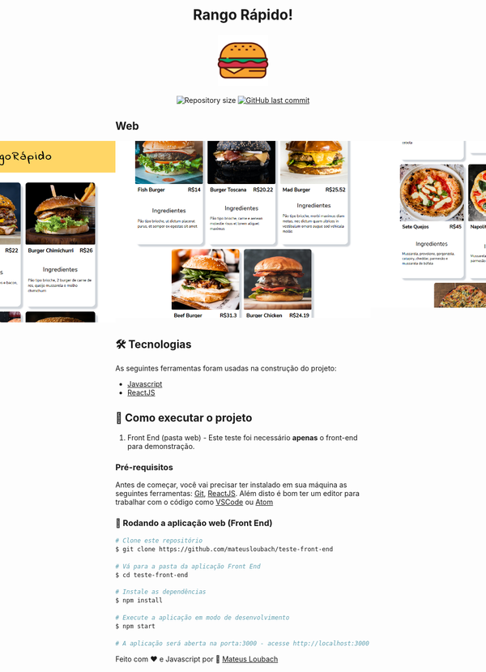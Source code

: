 <h1 align="center">
    Rango Rápido!
</h1>

<h3 align="center">
    <img alt="Hamburger" title="#Hamburger" width=100px src="./public/hambicon.svg" />
</h3>

<p align="center">
  <img alt="Repository size" src="https://img.shields.io/github/repo-size/mateusloubach/teste-front-end">

  <a href="https://github.com/mateusloubach/teste-front-end/commits/master">
    <img alt="GitHub last commit" src="https://img.shields.io/github/last-commit/mateusloubach/teste-front-end">
  </a>
</p>

## Web

<p align="center" style="display: flex; align-items: flex-start; justify-content: center;">
  <img alt="demo1" title="#demo1" src="https://github.com/mateusloubach/teste-front-end/blob/main/.github/prints/print1.png" width="600px"> <br>
  <img alt="demo2" title="#demo2" src="https://github.com/mateusloubach/teste-front-end/blob/main/.github/prints/print2.png" width="600px"> <br>
  <img alt="demo3" title="#demo3" src="https://github.com/mateusloubach/teste-front-end/blob/main/.github/prints/print3.png" width="600px"> <br>
</p>

## 🛠 Tecnologias

As seguintes ferramentas foram usadas na construção do projeto:

- [Javascript](https://www.javascript.com/)
- [ReactJS](https://reactjs.org/)

## 🚀 Como executar o projeto

1. Front End (pasta web) - Este teste foi necessário **apenas** o front-end para demonstração.

### Pré-requisitos

Antes de começar, você vai precisar ter instalado em sua máquina as seguintes ferramentas:
[Git](https://git-scm.com), [ReactJS](https://reactjs.org/). 
Além disto é bom ter um editor para trabalhar com o código como [VSCode](https://code.visualstudio.com/) ou [Atom](https://atom.io/)


### 🧭 Rodando a aplicação web (Front End)

```bash
# Clone este repositório
$ git clone https://github.com/mateusloubach/teste-front-end

# Vá para a pasta da aplicação Front End
$ cd teste-front-end

# Instale as dependências
$ npm install

# Execute a aplicação em modo de desenvolvimento
$ npm start

# A aplicação será aberta na porta:3000 - acesse http://localhost:3000
```

Feito com ❤️ e Javascript por :wave: [Mateus Loubach](https://www.linkedin.com/in/mateusloubach/)
